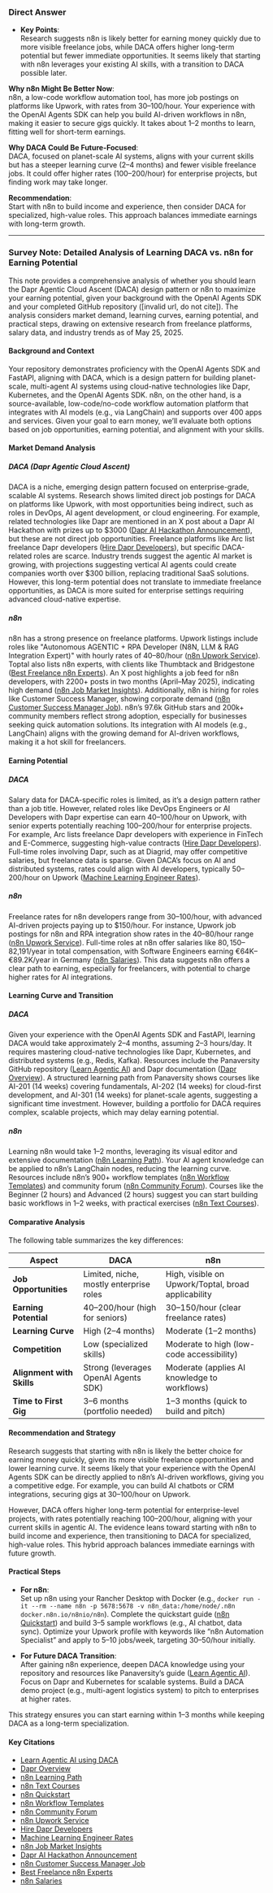### Direct Answer

- **Key Points**:  
  Research suggests n8n is likely better for earning money quickly due to more visible freelance jobs, while DACA offers higher long-term potential but fewer immediate opportunities. It seems likely that starting with n8n leverages your existing AI skills, with a transition to DACA possible later.

**Why n8n Might Be Better Now**:  
n8n, a low-code workflow automation tool, has more job postings on platforms like Upwork, with rates from $30–$100/hour. Your experience with the OpenAI Agents SDK can help you build AI-driven workflows in n8n, making it easier to secure gigs quickly. It takes about 1–2 months to learn, fitting well for short-term earnings.

**Why DACA Could Be Future-Focused**:  
DACA, focused on planet-scale AI systems, aligns with your current skills but has a steeper learning curve (2–4 months) and fewer visible freelance jobs. It could offer higher rates ($100–$200/hour) for enterprise projects, but finding work may take longer.

**Recommendation**:  
Start with n8n to build income and experience, then consider DACA for specialized, high-value roles. This approach balances immediate earnings with long-term growth.

---

### Survey Note: Detailed Analysis of Learning DACA vs. n8n for Earning Potential

This note provides a comprehensive analysis of whether you should learn the Dapr Agentic Cloud Ascent (DACA) design pattern or n8n to maximize your earning potential, given your background with the OpenAI Agents SDK and your completed GitHub repository ([invalid url, do not cite]). The analysis considers market demand, learning curves, earning potential, and practical steps, drawing on extensive research from freelance platforms, salary data, and industry trends as of May 25, 2025.

#### Background and Context
Your repository demonstrates proficiency with the OpenAI Agents SDK and FastAPI, aligning with DACA, which is a design pattern for building planet-scale, multi-agent AI systems using cloud-native technologies like Dapr, Kubernetes, and the OpenAI Agents SDK. n8n, on the other hand, is a source-available, low-code/no-code workflow automation platform that integrates with AI models (e.g., via LangChain) and supports over 400 apps and services. Given your goal to earn money, we’ll evaluate both options based on job opportunities, earning potential, and alignment with your skills.

#### Market Demand Analysis
##### DACA (Dapr Agentic Cloud Ascent)
DACA is a niche, emerging design pattern focused on enterprise-grade, scalable AI systems. Research shows limited direct job postings for DACA on platforms like Upwork, with most opportunities being indirect, such as roles in DevOps, AI agent development, or cloud engineering. For example, related technologies like Dapr are mentioned in an X post about a Dapr AI Hackathon with prizes up to $3000 ([Dapr AI Hackathon Announcement](https://x.com/diagridio/status/1925308166171980250)), but these are not direct job opportunities. Freelance platforms like Arc list freelance Dapr developers ([Hire Dapr Developers](https://arc.dev/hire-developers/dapr)), but specific DACA-related roles are scarce. Industry trends suggest the agentic AI market is growing, with projections suggesting vertical AI agents could create companies worth over $300 billion, replacing traditional SaaS solutions. However, this long-term potential does not translate to immediate freelance opportunities, as DACA is more suited for enterprise settings requiring advanced cloud-native expertise.

##### n8n
n8n has a strong presence on freelance platforms. Upwork listings include roles like "Autonomous AGENTIC + RPA Developer (N8N, LLM & RAG Integration Expert)" with hourly rates of $40–$80/hour ([n8n Upwork Service](https://www.upwork.com/services/product/development-it-n8n-workflow-automation-tool-connect-any-database-or-api-1596033435485720576)). Toptal also lists n8n experts, with clients like Thumbtack and Bridgestone ([Best Freelance n8n Experts](https://www.toptal.com/n8n/freelance-experts)). An X post highlights a job feed for n8n developers, with 2200+ posts in two months (April–May 2025), indicating high demand ([n8n Job Market Insights](https://x.com/iamkirillart/status/1925173865006899545)). Additionally, n8n is hiring for roles like Customer Success Manager, showing corporate demand ([n8n Customer Success Manager Job](https://x.com/EuRemote/status/1924404788889788488)). n8n’s 97.6k GitHub stars and 200k+ community members reflect strong adoption, especially for businesses seeking quick automation solutions. Its integration with AI models (e.g., LangChain) aligns with the growing demand for AI-driven workflows, making it a hot skill for freelancers.

#### Earning Potential
##### DACA
Salary data for DACA-specific roles is limited, as it’s a design pattern rather than a job title. However, related roles like DevOps Engineers or AI Developers with Dapr expertise can earn $40–$100/hour on Upwork, with senior experts potentially reaching $100–$200/hour for enterprise projects. For example, Arc lists freelance Dapr developers with experience in FinTech and E-Commerce, suggesting high-value contracts ([Hire Dapr Developers](https://arc.dev/hire-developers/dapr)). Full-time roles involving Dapr, such as at Diagrid, may offer competitive salaries, but freelance data is sparse. Given DACA’s focus on AI and distributed systems, rates could align with AI developers, typically $50–$200/hour on Upwork ([Machine Learning Engineer Rates](https://www.upwork.com/hire/machine-learning-experts/cost/)).

##### n8n
Freelance rates for n8n developers range from $30–$100/hour, with advanced AI-driven projects paying up to $150/hour. For instance, Upwork job postings for n8n and RPA integration show rates in the $40–$80/hour range ([n8n Upwork Service](https://www.upwork.com/services/product/development-it-n8n-workflow-automation-tool-connect-any-database-or-api-1596033435485720576)). Full-time roles at n8n offer salaries like $80,150–$82,191/year in total compensation, with Software Engineers earning €64K–€89.2K/year in Germany ([n8n Salaries](https://www.levels.fyi/companies/n8n/salaries/software-engineer)). This data suggests n8n offers a clear path to earning, especially for freelancers, with potential to charge higher rates for AI integrations.

#### Learning Curve and Transition
##### DACA
Given your experience with the OpenAI Agents SDK and FastAPI, learning DACA would take approximately 2–4 months, assuming 2–3 hours/day. It requires mastering cloud-native technologies like Dapr, Kubernetes, and distributed systems (e.g., Redis, Kafka). Resources include the Panaversity GitHub repository ([Learn Agentic AI](https://github.com/panaversity/learn-agentic-ai)) and Dapr documentation ([Dapr Overview](https://docs.dapr.io/concepts/overview/)). A structured learning path from Panaversity shows courses like AI-201 (14 weeks) covering fundamentals, AI-202 (14 weeks) for cloud-first development, and AI-301 (14 weeks) for planet-scale agents, suggesting a significant time investment. However, building a portfolio for DACA requires complex, scalable projects, which may delay earning potential.

##### n8n
Learning n8n would take 1–2 months, leveraging its visual editor and extensive documentation ([n8n Learning Path](https://docs.n8n.io/learning-path/)). Your AI agent knowledge can be applied to n8n’s LangChain nodes, reducing the learning curve. Resources include n8n’s 900+ workflow templates ([n8n Workflow Templates](https://n8n.io/workflows/)) and community forum ([n8n Community Forum](https://community.n8n.io)). Courses like the Beginner (2 hours) and Advanced (2 hours) suggest you can start building basic workflows in 1–2 weeks, with practical exercises ([n8n Text Courses](https://docs.n8n.io/courses/)).

#### Comparative Analysis
The following table summarizes the key differences:

| **Aspect**                | **DACA**                                              | **n8n**                                              |
|---------------------------|------------------------------------------------------|-----------------------------------------------------|
| **Job Opportunities**     | Limited, niche, mostly enterprise roles              | High, visible on Upwork/Toptal, broad applicability |
| **Earning Potential**     | $40–$200/hour (high for seniors)                     | $30–$150/hour (clear freelance rates)               |
| **Learning Curve**        | High (2–4 months)                                    | Moderate (1–2 months)                               |
| **Competition**           | Low (specialized skills)                             | Moderate to high (low-code accessibility)           |
| **Alignment with Skills** | Strong (leverages OpenAI Agents SDK)                 | Moderate (applies AI knowledge to workflows)        |
| **Time to First Gig**     | 3–6 months (portfolio needed)                        | 1–3 months (quick to build and pitch)               |

#### Recommendation and Strategy
Research suggests that starting with n8n is likely the better choice for earning money quickly, given its more visible freelance opportunities and lower learning curve. It seems likely that your experience with the OpenAI Agents SDK can be directly applied to n8n’s AI-driven workflows, giving you a competitive edge. For example, you can build AI chatbots or CRM integrations, securing gigs at $30–$100/hour on Upwork.

However, DACA offers higher long-term potential for enterprise-level projects, with rates potentially reaching $100–$200/hour, aligning with your current skills in agentic AI. The evidence leans toward starting with n8n to build income and experience, then transitioning to DACA for specialized, high-value roles. This hybrid approach balances immediate earnings with future growth.

#### Practical Steps
- **For n8n**:  
  Set up n8n using your Rancher Desktop with Docker (e.g., `docker run -it --rm --name n8n -p 5678:5678 -v n8n_data:/home/node/.n8n docker.n8n.io/n8nio/n8n`). Complete the quickstart guide ([n8n Quickstart](https://docs.n8n.io/try-it-out/quickstart/)) and build 3–5 sample workflows (e.g., AI chatbot, data sync). Optimize your Upwork profile with keywords like “n8n Automation Specialist” and apply to 5–10 jobs/week, targeting $30–$50/hour initially.

- **For Future DACA Transition**:  
  After gaining n8n experience, deepen DACA knowledge using your repository and resources like Panaversity’s guide ([Learn Agentic AI](https://github.com/panaversity/learn-agentic-ai)). Focus on Dapr and Kubernetes for scalable systems. Build a DACA demo project (e.g., multi-agent logistics system) to pitch to enterprises at higher rates.

This strategy ensures you can start earning within 1–3 months while keeping DACA as a long-term specialization.

#### Key Citations
- [Learn Agentic AI using DACA](https://github.com/panaversity/learn-agentic-ai)
- [Dapr Overview](https://docs.dapr.io/concepts/overview/)
- [n8n Learning Path](https://docs.n8n.io/learning-path/)
- [n8n Text Courses](https://docs.n8n.io/courses/)
- [n8n Quickstart](https://docs.n8n.io/try-it-out/quickstart/)
- [n8n Workflow Templates](https://n8n.io/workflows/)
- [n8n Community Forum](https://community.n8n.io)
- [n8n Upwork Service](https://www.upwork.com/services/product/development-it-n8n-workflow-automation-tool-connect-any-database-or-api-1596033435485720576)
- [Hire Dapr Developers](https://arc.dev/hire-developers/dapr)
- [Machine Learning Engineer Rates](https://www.upwork.com/hire/machine-learning-experts/cost/)
- [n8n Job Market Insights](https://x.com/iamkirillart/status/1925173865006899545)
- [Dapr AI Hackathon Announcement](https://x.com/diagridio/status/1925308166171980250)
- [n8n Customer Success Manager Job](https://x.com/EuRemote/status/1924404788889788488)
- [Best Freelance n8n Experts](https://www.toptal.com/n8n/freelance-experts)
- [n8n Salaries](https://www.levels.fyi/companies/n8n/salaries/software-engineer)
